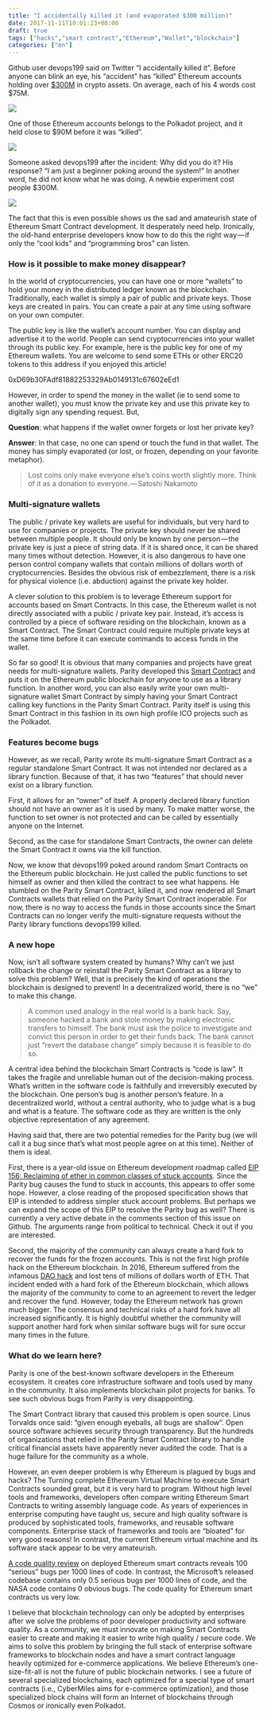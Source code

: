 ```yaml
---
title: "I accidentally killed it (and evaporated $300 million)"
date: 2017-11-11T10:01:23+08:00
draft: true
tags: ["hacks","smart contract","Ethereum","Wallet","blockchain"]
categories: ["en"]
---
```


Github user devops199 said on Twitter “I accidentally killed it”. Before anyone can blink an eye, his “accident” has “killed” Ethereum accounts holding over [$300M](https://www.vice.com/en_us/article/ywbqmg/parity-multi-signature-wallet-vulnerability-300-million-hard-fork) in crypto assets. On average, each of his 4 words cost $75M.

![](/images/20171111-polkadotsafe-01.png)

One of those Ethereum accounts belongs to the Polkadot project, and it held close to $90M before it was “killed”.

![](/images/20171111-polkadotsafe-02.png)

Someone asked devops199 after the incident: Why did you do it? His response? “I am just a beginner poking around the system!” In another word, he did not know what he was doing. A newbie experiment cost people $300M.

![](/images/20171111-polkadotsafe-03.png)

The fact that this is even possible shows us the sad and amateurish state of Ethereum Smart Contract development. It desperately need help. Ironically, the old-hand enterprise developers know how to do this the right way — if only the “cool kids” and “programming bros” can listen.

### How is it possible to make money disappear?

In the world of cryptocurrencies, you can have one or more “wallets” to hold your money in the distributed ledger known as the blockchain. Traditionally, each wallet is simply a pair of public and private keys. Those keys are created in pairs. You can create a pair at any time using software on your own computer.

The public key is like the wallet’s account number. You can display and advertise it to the world. People can send cryptocurrencies into your wallet through its public key. For example, here is the public key for one of my Ethereum wallets. You are welcome to send some ETHs or other ERC20 tokens to this address if you enjoyed this article!

0xD69b30FAdf81882253329Ab0149131c67602eEd1

However, in order to spend the money in the wallet (ie to send some to another wallet), you must know the private key and use this private key to digitally sign any spending request. But,

**Question**: what happens if the wallet owner forgets or lost her private key?

**Answer**: In that case, no one can spend or touch the fund in that wallet. The money has simply evaporated (or lost, or frozen, depending on your favorite metaphor).

> Lost coins only make everyone else’s coins worth slightly more. Think of it as a donation to everyone. — Satoshi Nakamoto

### Multi-signature wallets

The public / private key wallets are useful for individuals, but very hard to use for companies or projects. The private key should never be shared between multiple people. It should only be known by one person — the private key is just a piece of string data. If it is shared once, it can be shared many times without detection. However, it is also dangerous to have one person control company wallets that contain millions of dollars worth of cryptocurrencies. Besides the obvious risk of embezzlement, there is a risk for physical violence (i.e. abduction) against the private key holder.

A clever solution to this problem is to leverage Ethereum support for accounts based on Smart Contracts. In this case, the Ethereum wallet is not directly associated with a public / private key pair. Instead, it’s access is controlled by a piece of software residing on the blockchain, known as a Smart Contract. The Smart Contract could require multiple private keys at the same time before it can execute commands to access funds in the wallet.

So far so good! It is obvious that many companies and projects have great needs for multi-signature wallets. Parity developed this [Smart Contract](https://etherscan.io/address/0x863df6bfa4469f3ead0be8f9f2aae51c91a907b4#code) and puts it on the Ethereum public blockchain for anyone to use as a library function. In another word, you can also easily write your own multi-signature wallet Smart Contract by simply having your Smart Contract calling key functions in the Parity Smart Contract. Parity itself is using this Smart Contract in this fashion in its own high profile ICO projects such as the Polkadot.

### Features become bugs

However, as we recall, Parity wrote its multi-signature Smart Contract as a regular standalone Smart Contract. It was not intended nor declared as a library function. Because of that, it has two “features” that should never exist on a library function.

First, it allows for an “owner” of itself. A properly declared library function should not have an owner as it is used by many. To make matter worse, the function to set owner is not protected and can be called by essentially anyone on the Internet.

Second, as the case for standalone Smart Contracts, the owner can delete the Smart Contract it owns via the kill function.

Now, we know that devops199 poked around random Smart Contracts on the Ethereum public blockchain. He just called the public functions to set himself as owner and then killed the contract to see what happens. He stumbled on the Parity Smart Contract, killed it, and now rendered all Smart Contracts wallets that relied on the Parity Smart Contract inoperable. For now, there is no way to access the funds in those accounts since the Smart Contracts can no longer verify the multi-signature requests without the Parity library functions devops199 killed.

### A new hope

Now, isn’t all software system created by humans? Why can’t we just rollback the change or reinstall the Parity Smart Contract as a library to solve this problem? Well, that is precisely the kind of operations the blockchain is designed to prevent! In a decentralized world, there is no “we” to make this change.

> A common used analogy in the real world is a bank hack. Say, someone hacked a bank and stole money by making electronic transfers to himself. The bank must ask the police to investigate and convict this person in order to get their funds back. The bank cannot just “revert the database change” simply because it is feasible to do so.

A central idea behind the blockchain Smart Contracts is “code is law”. It takes the fragile and unreliable human out of the decision-making process. What’s written in the software code is faithfully and irreversibly executed by the blockchain. One person’s bug is another person’s feature. In a decentralized world, without a central authority, who to judge what is a bug and what is a feature. The software code as they are written is the only objective representation of any agreement.

Having said that, there are two potential remedies for the Parity bug (we will call it a bug since that’s what most people agree on at this time). Neither of them is ideal.

First, there is a year-old issue on Ethereum development roadmap called [EIP 156: Reclaiming of ether in common classes of stuck accounts](https://github.com/ethereum/EIPs/issues/156). Since the Parity bug causes the fund to stuck in accounts, this appears to offer some hope. However, a close reading of the proposed specification shows that EIP is intended to address simpler stuck account problems. But perhaps we can expand the scope of this EIP to resolve the Parity bug as well? There is currently a very active debate in the comments section of this issue on Github. The arguments range from political to technical. Check it out if you are interested.

Second, the majority of the community can always create a hard fork to recover the funds for the frozen accounts. This is not the first high profile hack on the Ethereum blockchain. In 2016, Ethereum suffered from the infamous [DAO hack](https://medium.com/@pullnews/understanding-the-dao-hack-for-journalists-2312dd43e993) and lost tens of millions of dollars worth of ETH. That incident ended with a hard fork of the Ethereum blockchain, which allows the majority of the community to come to an agreement to revert the ledger and recover the fund. However, today the Ethereum network has grown much bigger. The consensus and technical risks of a hard fork have all increased significantly. It is highly doubtful whether the community will support another hard fork when similar software bugs will for sure occur many times in the future.

### What do we learn here?

Parity is one of the best-known software developers in the Ethereum ecosystem. It creates core infrastructure software and tools used by many in the community. It also implements blockchain pilot projects for banks. To see such obvious bugs from Parity is very disappointing.

The Smart Contract library that caused this problem is open source. Linus Torvalds once said: “given enough eyeballs, all bugs are shallow”. Open source software achieves security through transparency. But the hundreds of organizations that relied in the Parity Smart Contract library to handle critical financial assets have apparently never audited the code. That is a huge failure for the community as a whole.

However, an even deeper problem is why Ethereum is plagued by bugs and hacks? The Turning complete Ethereum Virtual Machine to execute Smart Contracts sounded great, but it is very hard to program. Without high level tools and frameworks, developers often compare writing Ethereum Smart Contracts to writing assembly language code. As years of experiences in enterprise computing have taught us, secure and high quality software is produced by sophisticated tools, frameworks, and reusable software components. Enterprise stack of frameworks and tools are “bloated” for very good reasons! In contrast, the current Ethereum virtual machine and its software stack appear to be very amateurish.

[A code quality review](https://vessenes.com/ethereum-contracts-are-going-to-be-candy-for-hackers/) on deployed Ethereum smart contracts reveals 100 “serious” bugs per 1000 lines of code. In contrast, the Microsoft’s released codebase contains only 0.5 serious bugs per 1000 lines of code, and the NASA code contains 0 obvious bugs. The code quality for Ethereum smart contracts us very low.

I believe that blockchain technology can only be adopted by enterprises after we solve the problems of poor developer productivity and software quality. As a community, we must innovate on making Smart Contracts easier to create and making it easier to write high quality / secure code. We aims to solve this problem by bringing the full stack of enterprise software frameworks to blockchain nodes and have a smart contract language heavily optimized for e-commerce applications. We believe Ethereum’s one-size-fit-all is not the future of public blockchain networks. I see a future of several specialized blockchains, each optimized for a special type of smart contracts (i.e., CyberMiles aims for e-commerce optimization), and those specialized block chains will form an Internet of blockchains through Cosmos or ironically even Polkadot.

